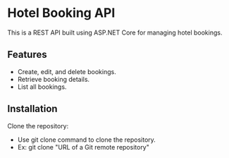 # Hotel Booking API

This is a REST API built using ASP.NET Core for managing hotel bookings.

## Features
- Create, edit, and delete bookings.
- Retrieve booking details.
- List all bookings.

## Installation
Clone the repository:
- Use git clone command to clone the repository.
- Ex: git clone "URL of a Git remote repository"
